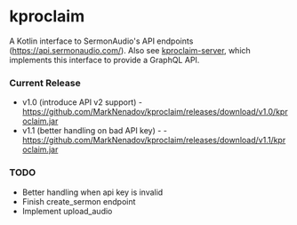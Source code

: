 # kproclaim
A Kotlin interface to SermonAudio's API endpoints (https://api.sermonaudio.com/). Also see [kproclaim-server](https://github.com/MarkNenadov/kproclaim), which implements this interface to provide a GraphQL API.

### Current Release ###

* v1.0 (introduce API v2 support) - https://github.com/MarkNenadov/kproclaim/releases/download/v1.0/kproclaim.jar
* v1.1 (better handling on bad API key) -  - https://github.com/MarkNenadov/kproclaim/releases/download/v1.1/kproclaim.jar

### TODO ###
* Better handling when api key is invalid
* Finish create_sermon endpoint
* Implement upload_audio
